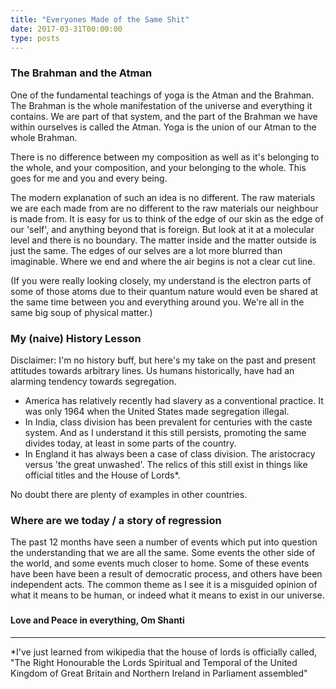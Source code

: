 ```yaml
---
title: "Everyones Made of the Same Shit"
date: 2017-03-31T00:00:00
type: posts
---
```

<h3>The Brahman and the Atman</h3>
One of the fundamental teachings of yoga is the Atman and the Brahman. The Brahman is the whole manifestation of the universe and everything it contains. We are part of that system, and the part of the Brahman we have within ourselves is called the Atman. Yoga is the union of our Atman to the whole Brahman.

There is no difference between my composition as well as it's belonging to the whole, and your composition, and your belonging to the whole. This goes for me and you and every being.

The modern explanation of such an idea is no different. The raw materials we are each made from are no different to the raw materials our neighbour is made from. It is easy for us to think of the edge of our skin as the edge of our 'self', and anything beyond that is foreign. But look at it at a molecular level and there is no boundary. The matter inside and the matter outside is just the same. The edges of our selves are a lot more blurred than imaginable. Where we end and where the air begins is not a clear cut line.

(If you were really looking closely, my understand is the electron parts of some of those atoms due to their quantum nature would even be shared at the same time between you and everything around you. We're all in the same big soup of physical matter.)
<h3>My (naive) History Lesson</h3>
Disclaimer: I'm no history buff, but here's my take on the past and present attitudes towards arbitrary lines. Us humans historically, have had an alarming tendency towards segregation.
<ul>
 	<li>America has relatively recently had slavery as a conventional practice. It was only 1964 when the United States made segregation illegal.</li>
 	<li>In India, class division has been prevalent for centuries with the caste system. And as I understand it this still persists, promoting the same divides today, at least in some parts of the country.</li>
 	<li>In England it has always been a case of class division. The aristocracy versus 'the great unwashed'. The relics of this still exist in things like official titles and the House of Lords*.</li>
</ul>
No doubt there are plenty of examples in other countries.
<h3>Where are we today / a story of regression</h3>
The past 12 months have seen a number of events which put into question the understanding that we are all the same. Some events the other side of the world, and some events much closer to home. Some of these events have been have been a result of democratic process, and others have been independent acts. The common theme as I see it is a misguided opinion of what it means to be human, or indeed what it means to exist in our universe.
<h3></h3>
<h4>Love and Peace in everything, Om Shanti</h4>

<hr />

*I've just learned from wikipedia that the house of lords is officially called, "The Right Honourable the Lords Spiritual and Temporal of the United Kingdom of Great Britain and Northern Ireland in Parliament assembled"
